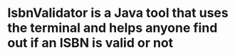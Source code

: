 # IsbnValidator is a Java tool that uses the terminal and helps anyone find out if an ISBN is valid or not
